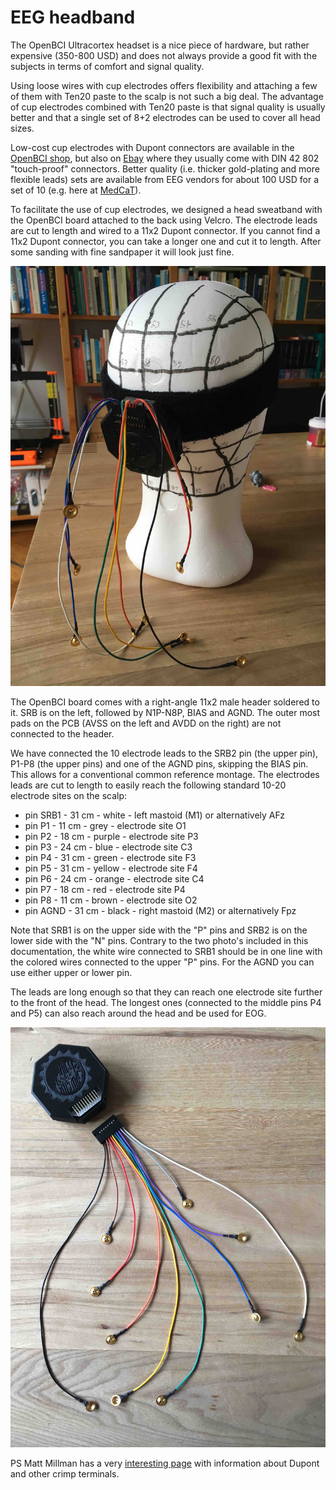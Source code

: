 # EEG headband

The OpenBCI Ultracortex headset is a nice piece of hardware, but rather expensive (350-800 USD) and does not always provide a good fit with the subjects in terms of comfort and signal quality.

Using loose wires with cup electrodes offers flexibility and attaching a few of them with Ten20 paste to the scalp is not such a big deal. The advantage of cup electrodes combined with Ten20 paste is that signal quality is usually better and that a single set of 8+2 electrodes can be used to cover all head sizes.

Low-cost cup electrodes with Dupont connectors are available in the [OpenBCI shop](https://shop.openbci.com/collections/frontpage/products/openbci-gold-cup-electrodes), but also on [Ebay](https://www.ebay.com/itm/201515562354) where they usually come with DIN 42 802 "touch-proof" connectors. Better quality (i.e. thicker gold-plating and more flexible leads) sets are available from EEG vendors for about 100 USD for a set of 10 (e.g. here at [MedCaT](http://medcat.nl/supplies/EEGelec.htm)).

To facilitate the use of cup electrodes, we designed a head sweatband with the OpenBCI board attached to the back using Velcro. The electrode leads are cut to length and wired to a 11x2 Dupont connector. If you cannot find a 11x2 Dupont connector, you can take a longer one and cut it to length. After some sanding with fine sandpaper it will look just fine.

![headband on styrofoam head](headband_styrofoam.jpg)

The OpenBCI board comes with a right-angle 11x2 male header soldered to it. SRB is on the left, followed by N1P-N8P, BIAS and AGND. The outer most pads on the PCB (AVSS on the left and AVDD on the right) are not connected to the header.

We have connected the 10 electrode leads to the SRB2 pin (the upper pin), P1-P8 (the upper pins) and one of the AGND pins, skipping the BIAS pin. This allows for a conventional common reference montage. The electrodes leads are cut to length to easily reach the following standard 10-20 electrode sites on the scalp:

- pin SRB1 - 31 cm - white  - left mastoid (M1) or alternatively AFz
- pin P1   - 11 cm - grey   - electrode site O1
- pin P2   - 18 cm - purple - electrode site P3
- pin P3   - 24 cm - blue   - electrode site C3
- pin P4   - 31 cm - green  - electrode site F3
- pin P5   - 31 cm - yellow - electrode site F4
- pin P6   - 24 cm - orange - electrode site C4
- pin P7   - 18 cm - red    - electrode site P4
- pin P8   - 11 cm - brown  - electrode site O2
- pin AGND - 31 cm - black  - right mastoid (M2) or alternatively Fpz

Note that SRB1 is on the upper side with the "P" pins and SRB2 is on the lower side with the "N" pins. Contrary to the two photo's included in this documentation, the white wire connected to SRB1 should be in one line with the colored wires connected to the upper "P" pins. For the AGND you can use either upper or lower pin.

The leads are long enough so that they can reach one electrode site further to the front of the head. The longest ones (connected to the middle pins P4 and P5) can also reach around the head and be used for EOG.

![headband leads](headband_leads.jpg)

PS Matt Millman has a very [interesting page](http://tech.mattmillman.com/info/crimpconnectors/#solder) with information about Dupont and other crimp terminals.
